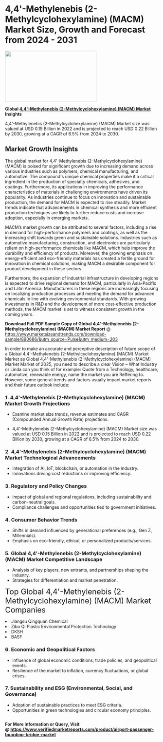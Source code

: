 <H1>4,4'-Methylenebis (2-Methylcyclohexylamine) (MACM) Market Size, Growth and Forecast from 2024 - 2031</H1><img class="aligncenter size-medium wp-image-584254" src="https://thirdeyenews.in/wp-content/uploads/2024/09/Global-Market-Research-300x168.jpeg" alt="" width="300" height="168" /><p><strong>Global&nbsp;<a href="https://www.marketsizeandtrends.com/download-sample/890686/&amp;utm_source=Pulse&amp;utm_medium=203">4,4'-Methylenebis (2-Methylcyclohexylamine) (MACM) Market</a> Insights</strong></p><p>4,4'-Methylenebis (2-Methylcyclohexylamine) (MACM) Market size was valued at USD 0.15 Billion in 2022 and is projected to reach USD 0.22 Billion by 2030, growing at a CAGR of 6.5% from 2024 to 2030.</p><p><h2>Market Growth Insights</h2> <p>The global market for 4,4'-Methylenebis (2-Methylcyclohexylamine) (MACM) is poised for significant growth due to increasing demand across various industries such as polymers, chemical manufacturing, and automotive. The compound's unique chemical properties make it a critical ingredient in the production of specialty chemicals, adhesives, and coatings. Furthermore, its applications in improving the performance characteristics of materials in challenging environments have driven its popularity. As industries continue to focus on innovation and sustainable production, the demand for MACM is expected to rise steadily. Market trends indicate that advancements in chemical synthesis and more efficient production techniques are likely to further reduce costs and increase adoption, especially in emerging markets. </p> <p>MACM’s market growth can be attributed to several factors, including a rise in demand for high-performance polymers and coatings, as well as the increasing shift towards green and sustainable solutions. Industries such as automotive manufacturing, construction, and electronics are particularly reliant on high-performance chemicals like MACM, which help improve the durability and efficiency of products. Moreover, the growing emphasis on energy-efficient and eco-friendly materials has created a fertile ground for innovation in chemical solutions, making MACM a desirable component for product development in these sectors.</p> <p>Furthermore, the expansion of industrial infrastructure in developing regions is expected to drive regional demand for MACM, particularly in Asia-Pacific and Latin America. Manufacturers in these regions are increasingly focusing on localizing production processes and meeting the demand for advanced chemicals in line with evolving environmental standards. With growing investments in R&D and the development of more cost-effective production methods, the MACM market is set to witness consistent growth in the coming years.</p> <p></p><p><span class=""><strong>Download Full PDF Sample Copy of Global 4,4'-Methylenebis (2-Methylcyclohexylamine) (MACM) Market Report</strong> @ <a href="https://www.marketsizeandtrends.com/download-sample/890686/&amp;utm_source=Pulse&amp;utm_medium=203" target="_blank">https://www.marketsizeandtrends.com/download-sample/890686/&amp;utm_source=Pulse&amp;utm_medium=203</a></span></p><p>In order to make an accurate and perceptive description of future scope of a Global&nbsp;4,4'-Methylenebis (2-Methylcyclohexylamine) (MACM) Market Market as Global&nbsp;4,4'-Methylenebis (2-Methylcyclohexylamine) (MACM) Market Market of 2025, you need to describe a clear Vision &ndash; What Industry or Linda can you think of for example: Quote from a Technology, healthcare, automotive, renewable energy, name the market you are Reffering to. However, some general trends and factors usually impact market reports and their future outlook include:</p><h3>1.&nbsp;<strong>4,4'-Methylenebis (2-Methylcyclohexylamine) (MACM) Market Growth Projections</strong></h3><ul><li>Examine market size trends, revenue estimates and CAGR (Compounded Annual Growth Rate) projections.</li><li><p>4,4'-Methylenebis (2-Methylcyclohexylamine) (MACM) Market size was valued at USD 0.15 Billion in 2022 and is projected to reach USD 0.22 Billion by 2030, growing at a CAGR of 6.5% from 2024 to 2030.</p></li></ul><h3>2.&nbsp;<strong>4,4'-Methylenebis (2-Methylcyclohexylamine) (MACM) Market Technological Advancements</strong></h3><ul><li>Integration of AI, IoT, blockchain, or automation in the industry.</li><li>Innovations driving cost reductions or improving efficiency.</li></ul><h3>3.&nbsp;<strong>Regulatory and Policy Changes</strong></h3><ul><li>Impact of global and regional regulations, including sustainability and carbon-neutral goals.</li><li>Compliance challenges and opportunities tied to government initiatives.</li></ul><h3>4.&nbsp;<strong>Consumer Behavior Trends</strong></h3><ul><li>Shifts in demand influenced by generational preferences (e.g., Gen Z, Millennials).</li><li>Emphasis on eco-friendly, ethical, or personalized products/services.</li></ul><h3>5.&nbsp;<strong>Global 4,4'-Methylenebis (2-Methylcyclohexylamine) (MACM) Market Competitive Landscape</strong></h3><ul><li>Analysis of key players, new entrants, and partnerships shaping the industry.</li><li>Strategies for differentiation and market penetration.</li></ul><p data-pm-slice="1 1 []"><span style="color: inherit; font-family: inherit; font-size: 25px;">Top Global 4,4'-Methylenebis (2-Methylcyclohexylamine) (MACM) Market Companies</span></p><div class="" data-test-id=""><p><li>Jiangsu Qingquan Chemical</li><li> Zibo Qi Plastic Environmental Protection Technology</li><li> DKSH</li><li> BASF</li></p></div><h3>6.&nbsp;<strong>Economic and Geopolitical Factors</strong></h3><ul><li>Influence of global economic conditions, trade policies, and geopolitical events.</li><li>Resilience of the market to inflation, currency fluctuations, or global crises.</li></ul><h3>7.&nbsp;<strong>Sustainability and ESG (Environmental, Social, and Governance)</strong></h3><ul><li>Adoption of sustainable practices to meet ESG criteria.</li><li>Opportunities in green technologies and circular economy principles.</li></ul><h2><strong style="font-size: 14px;">For More Information or Query, Visit @&nbsp;</strong><a style="background-color: #ffffff; font-size: 14px;" href="https://www.marketsizeandtrends.com/report/44-methylenebis-2-methylcyclohexylamine-macm-market/" target="_blank">https://www.verifiedmarketreports.com/product/airport-passenger-boarding-bridge-market</a></h2>
